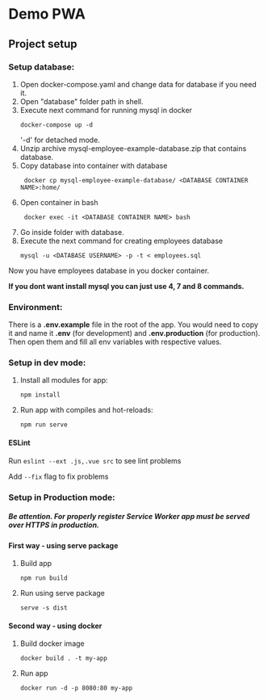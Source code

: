 # Demo PWA
## Project setup

### Setup database:
1. Open docker-compose.yaml and change data for database if you need it. 
2. Open "database" folder path in shell.
3. Execute next command for running mysql in docker
    ```
    docker-compose up -d
    ```
   '-d' for detached mode. 
4. Unzip archive mysql-employee-example-database.zip that contains database.
5. Copy database into container with database
    ```
     docker cp mysql-employee-example-database/ <DATABASE CONTAINER NAME>:home/
    ```
6. Open container in bash
    ```
     docker exec -it <DATABASE CONTAINER NAME> bash
    ```   
7. Go inside folder with database.
8. Execute the next command for creating employees database
    ```
    mysql -u <DATABASE USERNAME> -p -t < employees.sql
    ```
Now you have employees database in you docker container.

**If you dont want install mysql you can just use 4, 7 and 8 commands.**   

### Environment:
There is a **.env.example** file in the root of the app. You would need to copy it and name it **.env** (for development) and **.env.production** (for production).
Then open them and fill all env variables with respective values.

### Setup in dev mode:
1. Install all modules for app:
    ```
    npm install
    ```

2. Run app with compiles and hot-reloads:
    ```
    npm run serve
    ```

#### ESLint
Run ```eslint --ext .js,.vue src``` to see lint problems

Add ```--fix``` flag to fix problems

### Setup in Production mode:

##### Be attention. For properly register Service Worker app must be served over HTTPS in production.

#### First way - using serve package

1. Build app
    ```
    npm run build
    ```
2. Run using serve package
    ```
    serve -s dist
    ```
#### Second way - using docker  

1.  Build docker image
    ```
    docker build . -t my-app
    ```

2. Run app
    ```
    docker run -d -p 8080:80 my-app
    ```

